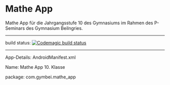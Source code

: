 # Mathe App

Mathe App für die Jahrgangsstufe 10 des Gymnasiums im Rahmen des P-Seminars des Gymnasium Beilngries.

-----


build status:
[![Codemagic build status](https://api.codemagic.io/apps/610989af53f8570a50892d4c/610989af53f8570a50892d4b/status_badge.svg)](https://codemagic.io/apps/610989af53f8570a50892d4c/610989af53f8570a50892d4b/latest_build)


-----


App-Details:
AndroidManifest.xml

Name: Mathe App 10. Klasse

package: com.gymbei.mathe_app
